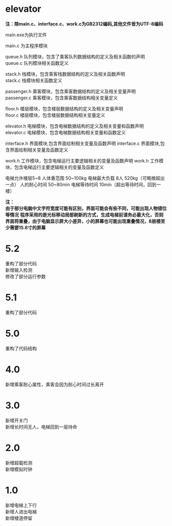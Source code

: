 # elevator

**注：除main.c、interface.c、work.c为GB2312编码,其他文件皆为UTF-8编码**  

main.exe为执行文件  

main.c 为主程序模块  

queue.h 队列模块，包含了乘客队列数据结构的定义及相关函数的声明  
queue.c 队列模块相关函数定义  

stack.h 栈模块，包含乘客栈数据结构的定义及相关函数声明  
stack.c 栈模块相关函数定义  

passenger.h 乘客模块，包含乘客数据结构的定义及相关变量声明  
passenger.c 乘客模块，包含乘客数据结构相关变量定义  

floor.h 楼层模块，包含楼层数据结构的定义及相关变量声明  
floor.c 楼层模块，包含楼层数据结构相关变量定义  

elevator.h 电梯模块，包含电梯数据结构的定义及相关变量和函数声明  
elevator.c 电梯模块，包含电梯数据结构相关变量和函数定义  

interface.h 界面模块,包含界面绘制相关变量及函数声明
interface.c 界面模块,包含界面绘制相关变量及函数定义

work.h 工作模块，包含电梯运行主要逻辑相关的变量及函数声明
work.h 工作模块，包含电梯运行主要逻辑相关的变量及函数定义

电梯允许楼层5~8
人体重范围 50~100kg
电梯最大负载 8人 520kg（可略微超出一点）
人的耐心时间 50~80min
电梯等待时间 10min（超出等待时间，回到一楼）

**注：**  
**由于部分电脑中文字符宽度可能有区别，界面可能会有些不同，可能出现人物错位等情况**
**程序采用的是光标移动局部刷新的方式，生成电梯前请务必最大化，否则界面将重叠，由于电脑显示屏大小差异，小的屏幕也可能出现重叠情况，8层楼至少需要15.6寸的屏幕**
# 5.2
重构了部分代码  
新增输入检测  
修改了部分运行参数  

# 5.1
重构了部分代码

# 5.0
重构了代码结构  

# 4.0
新增乘客耐心属性，乘客会因为耐心时间过长离开  

# 3.0
新增开关门  
新增长时间无人，电梯回到一层待命  

# 2.0
新增超载检测  
新增模拟时钟

# 1.0 
新增电梯上下行  
新增人进出电梯  
新增楼道停留